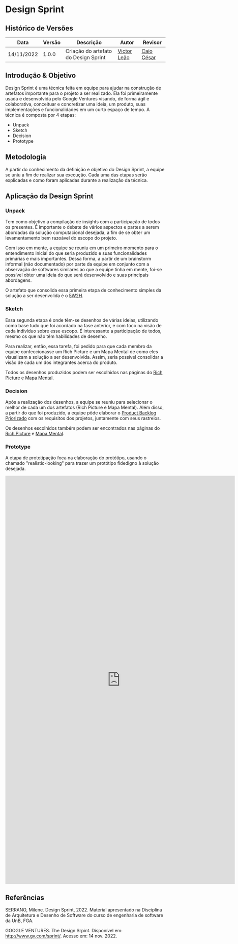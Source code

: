 # Design Sprint

## Histórico de Versões

|    Data    | Versão |            Descrição           |       Autor     |    Revisor    |
|  --------  |  ----  |            ----------          | --------------- |    -------    |
| 14/11/2022 |  1.0.0 |  Criação do artefato do Design Sprint    |   [Victor Leão](https://github.com/victorleaoo)    |       [Caio César](https://github.com/oCaioOliveira)     |

## Introdução & Objetivo

Design Sprint é uma técnica feita em equipe para ajudar na construção de artefatos importante para o projeto a ser realizado. Ela foi primeiramente usada e desenvolvida pelo Google Ventures visando, de forma ágil e colaborativa, conceituar e concretizar uma ideia, um produto, suas implementações e funcionalidades em um curto espaço de tempo. A técnica é composta por 4 etapas:

- Unpack
- Sketch
- Decision
- Prototype

## Metodologia

A partir do conhecimento da definição e objetivo do Design Sprint, a equipe se uniu a fim de realizar sua execução. Cada uma das etapas serão explicadas e como foram aplicadas durante a realização da técnica.

## Aplicação da Design Sprint

### Unpack

Tem como objetivo a compilação de insights com a participação de todos os presentes. É importante o debate de vários aspectos e partes a serem abordadas da solução computacional desejada, a fim de se obter um levamentamento bem razoável do escopo do projeto.

Com isso em mente, a equipe se reuniu em um primeiro momento para o entendimento inicial do que seria produzido e suas funcionalidades primárias e mais importantes. Dessa forma, a partir de um brainstorm informal (não documentado) por parte da equipe em conjunto com a observação de softwares similares ao que a equipe tinha em mente, foi-se possível obter uma ideia do que será desenvolvido e suas principais abordagens.

O artefato que consolida essa primeira etapa de conhecimento simples da solução a ser desenvolida é o [5W2H](https://unbarqdsw2022-2.github.io/2022.2_G5_SoftSteakHouse/#/Base/AbordagemNaoEspecifica/5w2h).

### Sketch

Essa segunda etapa é onde têm-se desenhos de várias ideias, utilizando como base tudo que foi acordado na fase anterior, e com foco na visão de cada indivíduo sobre esse escopo. É interessante a participação de todos, mesmo os que não têm habilidades de desenho.

Para realizar, então, essa tarefa, foi pedido para que cada membro da equipe confeccionasse um Rich Picture e um Mapa Mental de como eles visualizam a solução a ser desenvolvida. Assim, seria possível consolidar a visão de cada um dos integrantes acerca do produto.

Todos os desenhos produzidos podem ser escolhidos nas páginas do [Rich Picture](https://unbarqdsw2022-2.github.io/2022.2_G5_SoftSteakHouse/#/Base/AbordagemNaoEspecifica/RichPicture) e [Mapa Mental](https://unbarqdsw2022-2.github.io/2022.2_G5_SoftSteakHouse/#/Base/AbordagemNaoEspecifica/mapamental). 

### Decision

Após a realização dos desenhos, a equipe se reuniu para selecionar o melhor de cada um dos artefatos (Rich Picture e Mapa Mental). Além disso, a partir do que foi produzido, a equipe pôde elaborar o [Product Backlog Priorizado](https://unbarqdsw2022-2.github.io/2022.2_G5_SoftSteakHouse/#/Base/AbordagemNaoEspecifica/ProductBacklog) com os requisitos dos projetos, juntamente com seus rastreios.

Os desenhos escolhidos também podem ser encontrados nas páginas do [Rich Picture](https://unbarqdsw2022-2.github.io/2022.2_G5_SoftSteakHouse/#/Base/AbordagemNaoEspecifica/RichPicture) e [Mapa Mental](https://unbarqdsw2022-2.github.io/2022.2_G5_SoftSteakHouse/#/Base/AbordagemNaoEspecifica/mapamental). 

### Prototype

A etapa de prototipação foca na elaboração do protótipo, usando o chamado "realistic-looking" para trazer um protótipo fidedigno à solução desejada.

<iframe style="border: 1px solid rgba(0, 0, 0, 0.1);" width="720" height="1280" src="https://www.figma.com/embed?embed_host=share&url=https%3A%2F%2Fwww.figma.com%2Fproto%2FyijWr243Zkrfi5bfoOLTcG%2FSoft-SteakHouse%3Fnode-id%3D19%253A8%26scaling%3Dscale-down%26page-id%3D0%253A1%26starting-point-node-id%3D19%253A8" allowfullscreen></iframe>

## Referências

SERRANO, Milene. Design Sprint, 2022. Material apresentado na Disciplina de Arquitetura e Desenho de Software do curso de engenharia de software da UnB, FGA.

GOOGLE VENTURES. The Design Srpint. Disponível em: http://www.gv.com/sprint/. Acesso em: 14 nov. 2022.
